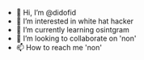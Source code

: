 - 👋 Hi, I’m @didofid
- 👀 I’m interested in white hat hacker
- 🌱 I’m currently learning osintgram
- 💞️ I’m looking to collaborate on 'non'
- 📫 How to reach me 'non'

<!---
didofid/didofid is a ✨ special ✨ repository because its `README.md` (this file) appears on your GitHub profile.
You can click the Preview link to take a look at your changes.
--->
